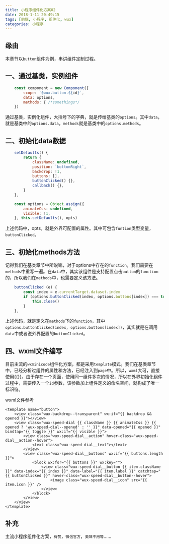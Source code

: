 ```yaml
---
title: 小程序组件化方案02
date: 2018-1-11 20:49:15
tags: [前端, 小程序, 组件化, wux]
categories: 小程序
---
```


## 缘由
本章节以`button`组件为例，串讲组件定制过程。

<!--more-->

## 一、通过基类，实例组件
```js
	const component = new Component({
        scope: `$wux.button.${id}`, 
        data: options, 
        methods: { /*somethings*/
    })
```

通过基类，实例化组件，大括号下的字典，就是传给基类的`options`。其中`data`，就是基类中的`options.data`，`methods`就是基类中的`options.methods`。

## 二、初始化data数据
```js
	setDefaults() {
		return {
            className: undefined, 
            position: `bottomRight`, 
			backdrop: !1, 
			buttons: [], 
            buttonClicked() {}, 
			callback() {}, 
		}
    },

	const options = Object.assign({
        animateCss: undefined, 
        visible: !1, 
    }, this.setDefaults(), opts)
```

上述代码中，opts，就是外界可配置的属性。其中可包含`funtion`类型变量，`buttonClicked`。

## 三、初始化methods方法
记得我们在基类章节中所说嘛，对于options中存在的`function`，我们需要在`methods`中重写一遍。在`data`中，其实该组件是支持配置点击`button`的`function`的，所以我们在`methods`中，也需要定义该方法。

```js
    buttonClicked (e) {
        const index = e.currentTarget.dataset.index
        if (options.buttonClicked(index, options.buttons[index]) === true) {
            this.close()
        }
    },
```

上述代码，就是定义在`methods`下的`function`，其中`options.buttonClicked(index, options.buttons[index])`，其实就是在调用`data`中或者说外界配置的`buttonClicked`。

## 四、wxml文件编写
目前主流的`wxminicode`组件化方案，都是采用`template`模式。我们在基类章节中，已经分析过组件的属性和方法，已经注入到`page`中。所以，`wxml`大可，直接使用{{}}。由于存在一个页面，使用同一组件多次的情况，所以在外界初始化组件过程中，需要传入一个`id`参数，该参数加上组件定义的命名空间，就构成了唯一标识符。

wxml文件参考

```
<template name="button">
	<view class="wux-backdrop--transparent" wx:if="{{ backdrop && opened }}"></view>
	<view class="wux-speed-dial {{ className }} {{ animateCss }} {{ opened ? 'wux-speed-dial--opened' : '' }}" data-opened="{{ opened }}" bindtap="{{ toggle }}" wx:if="{{ visible }}">
		<view class="wux-speed-dial__action" hover-class="wux-speed-dial__action--hover">
			<text class="wux-speed-dial__text"></text>
		</view>
		<view class="wux-speed-dial__buttons" wx:if="{{ buttons.length }}">
			<block wx:for="{{ buttons }}" wx:key="">
				<view class="wux-speed-dial__button {{ item.className }}" data-index="{{ index }}" data-label="{{ item.label }}" catchtap="{{ buttonClicked }}" hover-class="wux-speed-dial__button--hover">
					<image class="wux-speed-dial__icon" src="{{ item.icon }}" />
				</view>
			</block>
		</view>
	</view>
</template>
```

## 补充
主流小程序组件化方案，`有赞`，`微信官方`，`美味不用等`......




